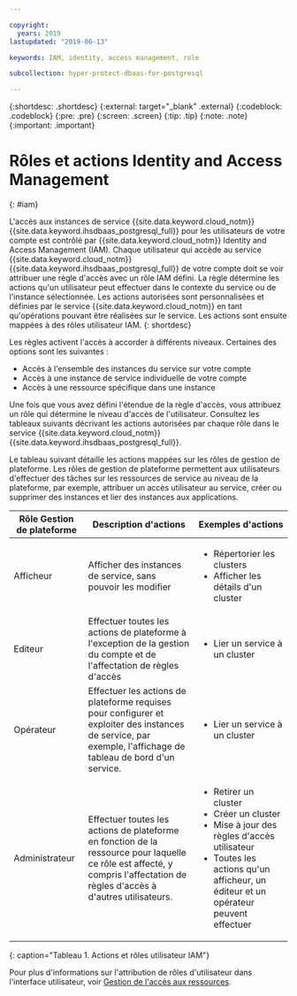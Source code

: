 ```yaml
---

copyright:
  years: 2019
lastupdated: "2019-06-13"

keywords: IAM, identity, access management, role

subcollection: hyper-protect-dbaas-for-postgresql

---
```


{:shortdesc: .shortdesc}
{:external: target="_blank" .external}
{:codeblock: .codeblock}
{:pre: .pre}
{:screen: .screen}
{:tip: .tip}
{:note: .note}
{:important: .important}

# Rôles et actions Identity and Access Management
{: #iam}

L'accès aux instances de service {{site.data.keyword.cloud_notm}} {{site.data.keyword.ihsdbaas_postgresql_full}} pour les utilisateurs de votre compte est contrôlé par {{site.data.keyword.cloud_notm}} Identity and Access Management (IAM). Chaque utilisateur qui accède au service {{site.data.keyword.cloud_notm}} {{site.data.keyword.ihsdbaas_postgresql_full}} de votre compte doit se voir attribuer une règle d'accès avec un rôle IAM défini. La règle détermine les actions qu'un utilisateur peut effectuer dans le contexte du service ou de l'instance sélectionnée. Les actions autorisées sont personnalisées et définies par le service {{site.data.keyword.cloud_notm}} en tant qu'opérations pouvant être réalisées sur le service. Les actions sont ensuite mappées à des rôles utilisateur IAM.
{: shortdesc}

Les règles activent l'accès à accorder à différents niveaux. Certaines des options sont les suivantes :

* Accès à l'ensemble des instances du service sur votre compte
* Accès à une instance de service individuelle de votre compte
* Accès à une ressource spécifique dans une instance

Une fois que vous avez défini l'étendue de la règle d'accès, vous attribuez un rôle qui détermine le niveau d'accès de l'utilisateur. Consultez les tableaux suivants décrivant les actions autorisées par chaque rôle dans le service {{site.data.keyword.cloud_notm}} {{site.data.keyword.ihsdbaas_postgresql_full}}.

Le tableau suivant détaille les actions mappées sur les rôles de gestion de plateforme. Les rôles de gestion de plateforme permettent aux utilisateurs d'effectuer des tâches sur les ressources de service au niveau de la plateforme, par exemple, attribuer un accès utilisateur au service, créer ou supprimer des instances et lier des instances aux applications. 

|Rôle Gestion de plateforme|Description d'actions|Exemples d'actions                                                 |
|------------------------|----------------------|----------------------------------------------------------------|
|Afficheur                 |Afficher des instances de service, sans pouvoir les modifier|<ul><li>Répertorier les clusters</li><li>Afficher les détails d'un cluster</li></ul>|
|Editeur                   |Effectuer toutes les actions de plateforme à l'exception de la gestion du compte et de l'affectation de règles d'accès|<ul><li>Lier un service à un cluster</li></ul>|
|Opérateur                 |Effectuer les actions de plateforme requises pour configurer et exploiter des instances de service, par exemple, l'affichage de tableau de bord d'un service.|<ul><li>Lier un service à un cluster</li></ul>|
|Administrateur            |Effectuer toutes les actions de plateforme en fonction de la ressource pour laquelle ce rôle est affecté, y compris l'affectation de règles d'accès à d'autres utilisateurs.|<ul><li>Retirer un cluster</li><li>Créer un cluster</li><li>Mise à jour des règles d'accès utilisateur</li><li>Toutes les actions qu'un afficheur, un éditeur et un opérateur peuvent effectuer</li></ul>|
{: caption="Tableau 1. Actions et rôles utilisateur IAM"}


Pour plus d'informations sur l'attribution de rôles d'utilisateur dans l'interface utilisateur, voir [Gestion de l'accès aux ressources](/docs/iam?topic=iam-iammanidaccser#iammanidaccser).
